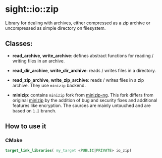 # sight::io::zip

Library for dealing with archives, either compressed as a zip archive or uncompressed as simple directory on filesystem.

## Classes:

- **read_archive**, **write_archive**: defines abstract functions for reading / writing files in an archive.
- **read_dir_archive**, **write_dir_archive**: reads / writes files in a directory.
- **read_zip_archive**, **write_zip_archive**: reads / writes files in a zip archive. They use `minizip` backend.

- **minizip**: contains `minizip` fork from [minizip-ng](https://github.com/zlib-ng/minizip-ng). This fork differs from original [minizip](https://www.winimage.com/zLibDll/minizip.html) by the addition of bug and security fixes and additional features like encryption. The sources are mainly untouched and are based on `1.2`  branch.

## How to use it

### CMake

```cmake
target_link_libraries( my_target <PUBLIC|PRIVATE> io_zip)
```